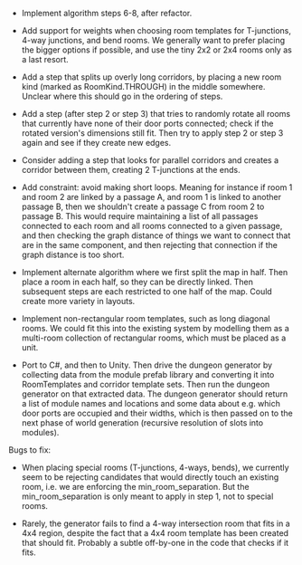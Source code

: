 - Implement algorithm steps 6-8, after refactor.

- Add support for weights when choosing room templates for T-junctions, 4-way junctions, and bend rooms. We generally want to prefer placing the bigger options if possible, and use the tiny 2x2 or 2x4 rooms only as a last resort.

- Add a step that splits up overly long corridors, by placing a new room kind (marked as RoomKind.THROUGH) in the middle somewhere. Unclear where this should go in the ordering of steps.

- Add a step (after step 2 or step 3) that tries to randomly rotate all rooms that currently have none of their door ports connected; check if the rotated version's dimensions still fit. Then try to apply step 2 or step 3 again and see if they create new edges.

- Consider adding a step that looks for parallel corridors and creates a corridor between them, creating 2 T-junctions at the ends.

- Add constraint: avoid making short loops. Meaning for instance if room 1 and room 2 are linked by a passage A, and room 1 is linked to another passage B, then we shouldn't create a passage C from room 2 to passage B. This would require maintaining a list of all passages connected to each room and all rooms connected to a given passage, and then checking the graph distance of things we want to connect that are in the same component, and then rejecting that connection if the graph distance is too short.

- Implement alternate algorithm where we first split the map in half. Then place a room in each half, so they can be directly linked. Then subsequent steps are each restricted to one half of the map. Could create more variety in layouts.

- Implement non-rectangular room templates, such as long diagonal rooms. We could fit this into the existing system by modelling them as a multi-room collection of rectangular rooms, which must be placed as a unit.

- Port to C#, and then to Unity. Then drive the dungeon generator by collecting data from the module prefab library and converting it into RoomTemplates and corridor template sets. Then run the dungeon generator on that extracted data. The dungeon generator should return a list of module names and locations and some data about e.g. which door ports are occupied and their widths, which is then passed on to the next phase of world generation (recursive resolution of slots into modules).


Bugs to fix:

- When placing special rooms (T-junctions, 4-ways, bends), we currently seem to be rejecting candidates that would directly touch an existing room, i.e. we are enforcing the min_room_separation. But the min_room_separation is only meant to apply in step 1, not to special rooms.

- Rarely, the generator fails to find a 4-way intersection room that fits in a 4x4 region, despite the fact that a 4x4 room template has been created that should fit. Probably a subtle off-by-one in the code that checks if it fits.